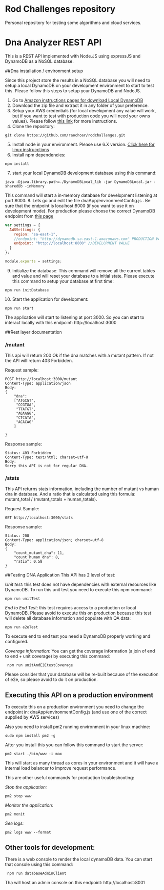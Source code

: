 # Rod Challenges repository
Personal repository for testing some algorithms and cloud services.

# Dna Analyzer REST API
This is a REST API implemented with Node.JS using expressJS and DynamoDB as a NoSQL database.

##Dna installation / environment setup

Since this project store the results in a NoSQL database you will need to setup a local DynamoDB on your development environment to start to test this.
Please follow this steps to setup your DynamoDB and NodeJS.

1. Go to [Amazon instructions pages for download Local DynamoDB](https://docs.aws.amazon.com/amazondynamodb/latest/developerguide/DynamoDBLocal.html)
2. Download the zip file and extract it in any folder of your preference.
3. Setup your AWS credentials (for local development any value will work, but if you want to test with production code you will need your owns values). Please follow [this link](https://docs.aws.amazon.com/cli/latest/userguide/cli-config-files.html) for more instructions.
4. Clone the repository:
```
git clone https://github.com/raochoar/rodchallenges.git
```
5. Install node in your environment. Please use 6.X version. [Click here for linux instrucctions](https://nodesource.com/blog/installing-node-js-tutorial-ubuntu/)
6. Install npm dependencies:
```
npm install
```
7. start your local DynamoDB development database using this command:
```
java -Djava.library.path=./DynamoDBLocal_lib -jar DynamoDBLocal.jar -sharedDb -inMemory 
```
This command will start a in-memory database for development listening at port 8000.
8. Lets go and edit the file dnaApp/environmentConfig.js . Be sure that the endpoint is localhost:8000 (if you want to use it on development mode). For production please choose the correct DynamoDB endpoint from [this page](https://docs.aws.amazon.com/general/latest/gr/rande.html)
 ```javascript
 var settings = {
   AWSSettings: {
     region: "sa-east-1",
     //endpoint: "http://dynamodb.sa-east-1.amazonaws.com" PRODUCTION VALUE FOR LATIN AMERICA
     endpoint: "http://localhost:8000" //DEVELOPMENT VALUE
   }
 };
 
 module.exports = settings;
 ```
 9. Initialize the database: This command will remove all the current tables and value and will reset your database to a initial state. Please execute this command to setup your database at first time:
```
npm run initDatabase
```
 10. Start the application for development:
```
npm run start
```
The application will start to listening at port 3000. So you can start to interact locally with this endpoint: http://localhost:3000

##Rest layer documentation
### /mutant
This api will return 200 Ok if the dna matches with a mutant pattern. If not the API will return 403 Forbidden.

Request sample:
```
POST http://localhost:3000/mutant
Content-Type: application/json
Body:
{
	"dna":
	["ATGCGT",
	 "CCGTGA",
	 "TTATGT",
	 "AGAAGG",
	 "CTCATA",
	 "ACACAG"
	]	

}
```
Response sample:
```
Status: 403 Forbidden
Content-Type: text/html; charset=utf-8
Body:
Sorry this API is not for regular DNA.
```
### /stats 
This API returns stats information, including the number of mutant vs human dna in database. And a ratio that is calculated using this formula: mutant_total / (mutant_totals + human_totals).

Request Sample:
```
GET http://localhost:3000/stats
```

Response sample:
```
Status: 200
Content-Type: application/json; charset=utf-8
Body:
{
    "count_mutant_dna": 11,
    "count_human_dna": 8,
    "ratio": 0.58
}
```

##Testing DNA Application
This API has 2 level of test:

*Unit test*: this test does not have dependencies with external resources like DynamoDB. To run this unit test you need to execute this npm command:
```
npm run unitTest
```

*End to End Test*: this test requires access to a production or local DynamoDB. Please avoid to execute this on production because this test will delete all database information and populate with QA data:
```
npm run e2eTest
```
To execute end to end test you need a DynamoDB properly working and configured.

*Coverage information*:
You can get the coverage information (a join of end to end + unit coverage) by executing this command:
```
 npm run unitAndE2EtestCoverage
 ```
 Please consider that your database will be re-built because of the execution of e2e, so please avoid to do it on production.
 
 ## Executing this API on a production environment
 To execute this on a production environment you need to change the endpoint in: dnaApp/environmentConfig.js (and use one of the correct supplied by AWS services)
 
 Also you need to install pm2 running environment in your linux machine:
 ```
 sudo npm install pm2 -g
 ```
 
 After you install this you can follow this command to start the server:
```
pm2 start ./bin/www -i max
 ```
 This will start as many thread as cores in your environment and it will have a internal load balancer to improve request performance.
 
 This are other useful commands for production troubleshooting:
 
 *Stop the application:*
 ```
 pm2 stop www
 ```
 
 *Monitor the application:*
  ```
  pm2 monit
  ```

*See logs:*
  ```
  pm2 logs www --format
  ```

## Other tools for development:
There is a web console to render the local dynamoDB data. You can start that console using this command:
```
 npm run databaseAdminClient
 ```
Tha will host an admin console on this endpoint: http://localhost:8001